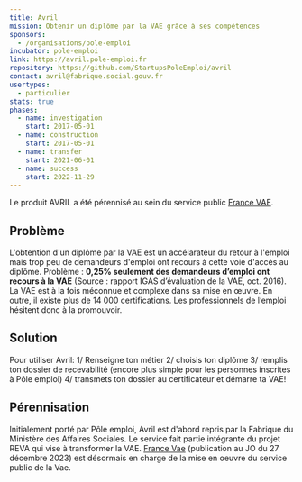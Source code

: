 ```yaml
---
title: Avril
mission: Obtenir un diplôme par la VAE grâce à ses compétences
sponsors:
  - /organisations/pole-emploi
incubator: pole-emploi
link: https://avril.pole-emploi.fr
repository: https://github.com/StartupsPoleEmploi/avril
contact: avril@fabrique.social.gouv.fr
usertypes:
  - particulier
stats: true
phases:
  - name: investigation
    start: 2017-05-01
  - name: construction
    start: 2017-05-01
  - name: transfer
    start: 2021-06-01
  - name: success
    start: 2022-11-29
---
```


Le produit AVRIL a été pérennisé au sein du service public [France VAE](https://beta.gouv.fr/startups/reva.html).

## Problème

L'obtention d'un diplôme par la VAE est un accélarateur du retour à l'emploi mais trop peu de demandeurs d'emploi ont recours à cette voie d'accès au diplôme.
Problème : __0,25% seulement des demandeurs d’emploi ont recours à la VAE__ (Source : rapport IGAS d’évaluation de la VAE, oct. 2016). La VAE est à la fois méconnue et complexe dans sa mise en œuvre. En outre, il existe plus de 14 000 certifications. Les professionnels de l’emploi hésitent donc à la promouvoir.

## Solution

Pour utiliser Avril:
1/ Renseigne ton métier
2/ choisis ton diplôme
3/ remplis ton dossier de recevabilité (encore plus simple pour les personnes inscrites à Pôle emploi)
4/ transmets ton dossier au certificateur et démarre ta VAE!

## Pérennisation

Initialement porté par Pôle emploi, Avril est d'abord repris par la Fabrique du Ministère des Affaires Sociales. Le service fait partie intégrante du projet REVA qui vise à transformer la VAE.
[France Vae](https://vae.gouv.fr) (publication au JO du 27 décembre 2023) est désormais en charge de la mise en oeuvre du service public de la Vae.



